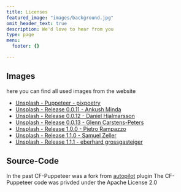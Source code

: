 ```yaml
---
title: Licenses
featured_image: "images/background.jpg"
omit_header_text: true
description: We'd love to hear from you
type: page
menu:
  footer: {}

---
```


## Images
here you can find all used images from the website
- [Unsplash - Puppeteer - pixpoetry](https://unsplash.com/photos/jqrX8cSeVbQ)
- [Unsplash - Release 0.0.11 - Ankush Minda](https://unsplash.com/photos/TLBplYQvqn0?utm_source=unsplash&utm_medium=referral&utm_content=creditCopyText)
- [Unsplash - Release 0.0.12 - Daniel Hjalmarsson](https://unsplash.com/photos/sEApBUS4fIk?utm_source=unsplash&utm_medium=referral&utm_content=creditCopyText)
- [Unsplash - Release 0.0.13 - Glenn Carstens-Peters](https://unsplash.com/photos/v6Uko9VA-18?utm_source=unsplash&utm_medium=referral&utm_content=creditCopyText)
- [Unsplash - Release 1.0.0 - Pietro Rampazzo](https://unsplash.com/photos/x5GcXFvJJhI)
- [Unsplash - Release 1.1.0 - Samuel Zeller](https://unsplash.com/photos/H3e58EBGnCg)
- [Unsplash - Release 1.1.1 - eberhard grossgasteiger](https://unsplash.com/photos/NCNzK2vVnpI)

## Source-Code
In the past CF-Puppeteer was a fork from [autopilot](https://github.com/contraband/autopilot) plugin
The CF-Puppeteer code was privded under the Apache License 2.0 
